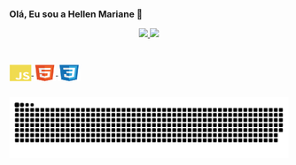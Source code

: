 ###     Olá, Eu sou a Hellen Mariane 👋

<div align="center">
  <a href="https://github.com/MaryReis11">
  <img height="160em" src="https://github-readme-stats.vercel.app/api?username=MaryReis11&show_icons=true&theme=dracula&include_all_commits=true&count_private=true"/>
  <img height="160em" src="https://github-readme-stats.vercel.app/api/top-langs/?username=MaryReis11&layout=compact&langs_count=7&theme=dracula"/>
</div>
  
##
  
<div style="display: inline_block"><br>
  <img align="center" height="30" width="40" src="https://raw.githubusercontent.com/devicons/devicon/master/icons/javascript/javascript-plain.svg">
  <img align="center" height="30" width="40" src="https://raw.githubusercontent.com/devicons/devicon/master/icons/html5/html5-original.svg">
  <img align="center" height="30" width="40" src="https://raw.githubusercontent.com/devicons/devicon/master/icons/css3/css3-original.svg"> 
</div>
  
##
  
![Snake animation](https://github.com/MaryReis11/MaryReis11/blob/output/github-contribution-grid-snake.svg)  
